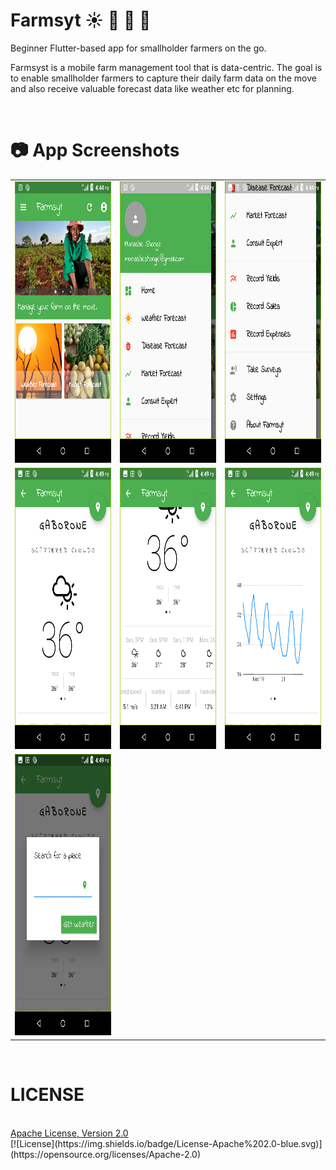# Farmsyt :sunny: :bug: :rooster: :tomato:

Beginner Flutter-based app for smallholder farmers on the go.

Farmsyst is a mobile farm management tool that is data-centric. The goal is to enable smallholder farmers to capture their daily farm data on the move and also receive valuable forecast data like weather etc for planning.

<br>

# :camera: App Screenshots <br>
<div>
<table>

<tr>
    <td>
        <img src="scr1.png" alt="Screen1" width="250" height="450"/>
    </td>
    <td>
        <img src="scr2.png" alt="Screen2" width="250" height="450"/>
    </td>
     <td>
        <img src="scr3.png" alt="Screen2" width="250" height="450"/>
    </td>
</tr>

<tr>
    <td>
        <img src="scr4.png" alt="Screen3" width="250" height="450"/>
    </td>
    <td>
        <img src="scr5.png" alt="Screen4" width="250" height="450"/>
    </td>
    <td>
        <img src="scr6.png" alt="Screen5" width="250" height="450"/>
    </td>
</tr>

<tr>   
    <td>
        <img src="scr7.png" alt="Screen6" width="250" height="450"/>
    </td>
</tr>


</table>
</div>
<br>

# LICENSE
<br>
<a href="http://www.apache.org/licenses/LICENSE-2.0"> Apache License, Version 2.0 </a><br>
[![License](https://img.shields.io/badge/License-Apache%202.0-blue.svg)](https://opensource.org/licenses/Apache-2.0)<br>
